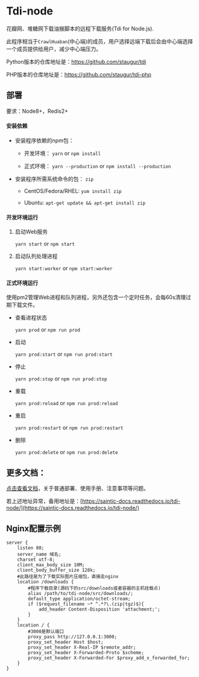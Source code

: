 # Tdi-node
花瓣网、堆糖网下载油猴脚本的远程下载服务(Tdi for Node.js).

此程序相当于`CrawlHuaban`(中心端)的成员，用户选择远端下载后会由中心端选择一个成员提供给用户，减少中心端压力。

Python版本的仓库地址是：https://github.com/staugur/tdi

PHP版本的仓库地址是：https://github.com/staugur/tdi-php


## 部署

要求：Node8+，Redis2+

#### 安装依赖

- 安装程序依赖的npm包：

    - 开发环境： `yarn` or `npm install`

    - 正式环境： `yarn --production` or `npm install --production`

- 安装程序所需系统命令的包： `zip`

    - CentOS/Fedora/RHEL: `yum install zip`

    - Ubuntu: `apt-get update && apt-get install zip`

#### 开发环境运行

1. 启动Web服务

    `yarn start` or `npm start`

2. 启动队列处理进程

    `yarn start:worker` or `npm start:worker`

#### 正式环境运行

使用pm2管理Web进程和队列进程，另外还包含一个定时任务，会每60s清理过期下载文件。

- 查看进程状态

    `yarn prod` or `npm run prod`

- 启动

    `yarn prod:start` or `npm run prod:start`

- 停止

    `yarn prod:stop` or `npm run prod:stop`

- 重载

    `yarn prod:reload` or `npm run prod:reload`

- 重启

    `yarn prod:restart` or `npm run prod:restart`

- 删除

    `yarn prod:delete` or `npm run prod:delete`


## 更多文档：

[点击查看文档](https://docs.saintic.com/tdi-node/ "点击查看部署及使用文档")，关于普通部署、使用手册、注意事项等问题。

若上述地址异常，备用地址是：[https://saintic-docs.readthedocs.io/tdi-node/](https://saintic-docs.readthedocs.io/tdi-node/)


## Nginx配置示例

```
server {
    listen 80;
    server_name 域名;
    charset utf-8;
    client_max_body_size 10M;
    client_body_buffer_size 128k;
    #此路径是为了下载实际图片压缩包，直接走nginx
    location /downloads {
        #程序下载目录(源码下的src/downloads或者容器的主机挂载点)
        alias /path/to/tdi-node/src/downloads/;
        default_type application/octet-stream;
        if ($request_filename ~* ^.*?\.(zip|tgz)$){
            add_header Content-Disposition 'attachment;';
        }
    }
    location / {
        #3000是默认端口
        proxy_pass http://127.0.0.1:3000;
        proxy_set_header Host $host;
        proxy_set_header X-Real-IP $remote_addr;
        proxy_set_header X-Forwarded-Proto $scheme;
        proxy_set_header X-Forwarded-For $proxy_add_x_forwarded_for;
    }
}
```
